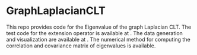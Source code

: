 # GraphLaplacianCLT
This repo provides code for the Eigenvalue of the graph Laplacian CLT. The test code for the extension operator is available at . The data generation and visualization are available at . The numerical method for computing the correlation and covariance matrix of eigenvalues is available.

